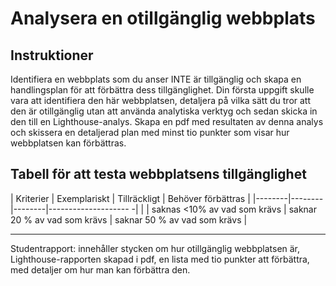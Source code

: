 # Analysera en otillgänglig webbplats

## Instruktioner

Identifiera en webbplats som du anser INTE är tillgänglig och skapa en handlingsplan för att förbättra dess tillgänglighet.
Din första uppgift skulle vara att identifiera den här webbplatsen, detaljera på vilka sätt du tror att den är otillgänglig utan att använda analytiska verktyg och sedan skicka in den till en Lighthouse-analys. Skapa en pdf med resultaten av denna analys och skissera en detaljerad plan med minst tio punkter som visar hur webbplatsen kan förbättras.

## Tabell för att testa webbplatsens tillgänglighet

| Kriterier | Exemplariskt | Tillräckligt | Behöver förbättras |
|--------|--------|--------|-------------------- -|
|        | saknas <10% av vad som krävs | saknar 20 % av vad som krävs | saknar 50 % av vad som krävs |

----
Studentrapport: innehåller stycken om hur otillgänglig webbplatsen är, Lighthouse-rapporten skapad i pdf, en lista med tio punkter att förbättra, med detaljer om hur man kan förbättra den.